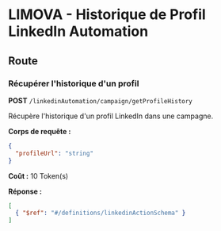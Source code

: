 # LIMOVA - Historique de Profil LinkedIn Automation

## Route

### Récupérer l'historique d'un profil
**POST** `/linkedinAutomation/campaign/getProfileHistory`

Récupère l'historique d'un profil LinkedIn dans une campagne.

**Corps de requête :**
```json
{
  "profileUrl": "string"
}
```

**Coût :** 10 Token(s)

**Réponse :**
```json
[
  { "$ref": "#/definitions/linkedinActionSchema" }
]
``` 